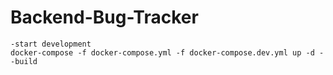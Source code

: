 # Backend-Bug-Tracker
    -start development
    docker-compose -f docker-compose.yml -f docker-compose.dev.yml up -d --build
